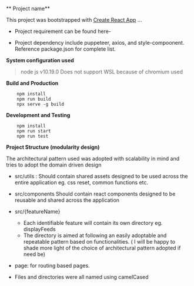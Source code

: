 ** Project name**

This project was bootstrapped with [Create React App](https://github.com/facebook/create-react-app) ...

- Project requirement can be found here-

- Project dependency include puppeteer, axios, and style-compoonent. Reference package.json for complete list.

**System configuration used**

> node js v10.19.0
> Does not support WSL because of chromium used

**Build and Production**

```
    npm install
    npm run build
    npx serve -g build
```

**Development and Testing**

```
    npm install
    npm run start
    npm run test
```

**Project Structure (modularity design)**

The architectural pattern used was adopted with scalability in mind and tries to adopt the domain driven design

- src/utils :
  Should contain shared assets designed to be used across the entire application eg. css reset, common functions etc.
- src/components
  Should contain react components designed to be reusable and shared across the application
- src/{featureName}

  - Each identifiable feature will contain its own directory eg. displayFeeds
  - The directory is aimed at following an easily adoptable and repeatable pattern based on functionalities. ( I will be happy to shade more light of the choice of architectural pattern adopted if need be)

- page: for routing based pages.
- Files and directories were all named using camelCased
